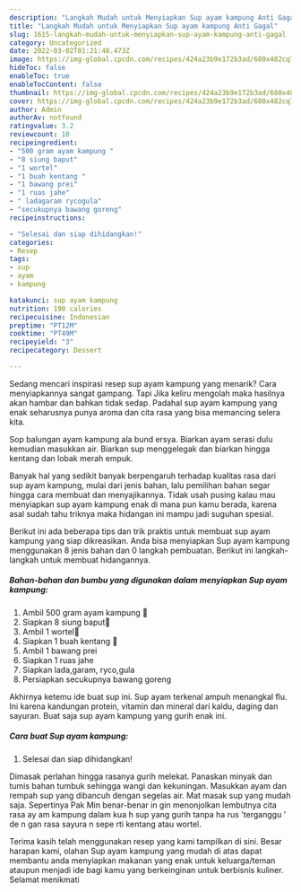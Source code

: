 ```yaml
---
description: "Langkah Mudah untuk Menyiapkan Sup ayam kampung Anti Gagal"
title: "Langkah Mudah untuk Menyiapkan Sup ayam kampung Anti Gagal"
slug: 1615-langkah-mudah-untuk-menyiapkan-sup-ayam-kampung-anti-gagal
category: Uncategorized
date: 2022-03-02T01:21:48.473Z
image: https://img-global.cpcdn.com/recipes/424a23b9e172b3ad/680x482cq70/sup-ayam-kampung-foto-resep-utama.jpg
hideToc: false
enableToc: true
enableTocContent: false
thumbnail: https://img-global.cpcdn.com/recipes/424a23b9e172b3ad/680x482cq70/sup-ayam-kampung-foto-resep-utama.jpg
cover: https://img-global.cpcdn.com/recipes/424a23b9e172b3ad/680x482cq70/sup-ayam-kampung-foto-resep-utama.jpg
author: Admin
authorAv: notfound
ratingvalue: 3.2
reviewcount: 10
recipeingredient:
- "500 gram ayam kampung "
- "8 siung baput"
- "1 wortel"
- "1 buah kentang "
- "1 bawang prei"
- "1 ruas jahe"
- " ladagaram rycogula"
- "secukupnya bawang goreng"
recipeinstructions:

- "Selesai dan siap dihidangkan!"
categories:
- Resep
tags:
- sup
- ayam
- kampung

katakunci: sup ayam kampung 
nutrition: 190 calories
recipecuisine: Indonesian
preptime: "PT12M"
cooktime: "PT49M"
recipeyield: "3"
recipecategory: Dessert

---
```



Sedang mencari inspirasi resep sup ayam kampung yang menarik? Cara menyiapkannya sangat gampang. Tapi Jika keliru mengolah maka hasilnya akan hambar dan bahkan tidak sedap. Padahal sup ayam kampung yang enak seharusnya punya aroma dan cita rasa yang bisa memancing selera kita.


Sop balungan ayam kampung ala bund ersya. Biarkan ayam serasi dulu kemudian masukkan air. Biarkan sup menggelegak dan biarkan hingga kentang dan lobak merah empuk.

Banyak hal yang sedikit banyak berpengaruh terhadap kualitas rasa dari sup ayam kampung, mulai dari jenis bahan, lalu pemilihan bahan segar hingga cara membuat dan menyajikannya. Tidak usah pusing kalau mau menyiapkan sup ayam kampung enak di mana pun kamu berada, karena asal sudah tahu triknya maka hidangan ini mampu jadi suguhan spesial.


Berikut ini ada beberapa tips dan trik praktis untuk membuat sup ayam kampung yang siap dikreasikan. Anda bisa menyiapkan Sup ayam kampung menggunakan 8 jenis bahan dan 0 langkah pembuatan. Berikut ini langkah-langkah untuk membuat hidangannya.

<!--inarticleads1-->

##### Bahan-bahan dan bumbu yang digunakan dalam menyiapkan Sup ayam kampung:

1. Ambil 500 gram ayam kampung 🐔
1. Siapkan 8 siung baput🧄
1. Ambil 1 wortel🥕
1. Siapkan 1 buah kentang 🥔
1. Ambil 1 bawang prei
1. Siapkan 1 ruas jahe
1. Siapkan  lada,garam, ryco,gula
1. Persiapkan secukupnya bawang goreng


Akhirnya ketemu ide buat sup ini. Sup ayam terkenal ampuh menangkal flu. Ini karena kandungan protein, vitamin dan mineral dari kaldu, daging dan sayuran. Buat saja sup ayam kampung yang gurih enak ini. 

<!--inarticleads2-->

##### Cara buat Sup ayam kampung:


1. Selesai dan siap dihidangkan!

Dimasak perlahan hingga rasanya gurih melekat. Panaskan minyak dan tumis bahan tumbuk sehingga wangi dan kekuningan. Masukkan ayam dan rempah sup yang dibancuh dengan segelas air. Mat masak sup yang mudah saja. Sepertinya Pak Min benar-benar in gin menonjolkan lembutnya cita rasa ay am kampung dalam kua h sup yang gurih tanpa ha rus &#39;terganggu &#39; de n gan rasa sayura n sepe rti kentang atau wortel. 

Terima kasih telah menggunakan resep yang kami tampilkan di sini. Besar harapan kami, olahan Sup ayam kampung yang mudah di atas dapat membantu anda menyiapkan makanan yang enak untuk keluarga/teman ataupun menjadi ide bagi kamu yang berkeinginan untuk berbisnis kuliner. Selamat menikmati
